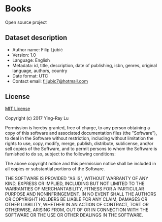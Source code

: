 # Books
Open source project

## Dataset description
- Author name: Filip Ljubić
- Version: 1.0
- Language: English
- Metadata: id, title, description, date of publishing, isbn, genres, original language, authors, country
- Date format: UTC
- Contact email: f.ljubic7@hotmail.com

## License

[MIT License](https://raw.githubusercontent.com/yingray/api-book/master/LICENSE)

Copyright (c) 2017 Ying-Ray Lu

Permission is hereby granted, free of charge, to any person obtaining a copy
of this software and associated documentation files (the "Software"), to deal
in the Software without restriction, including without limitation the rights
to use, copy, modify, merge, publish, distribute, sublicense, and/or sell
copies of the Software, and to permit persons to whom the Software is
furnished to do so, subject to the following conditions:

The above copyright notice and this permission notice shall be included in all
copies or substantial portions of the Software.

THE SOFTWARE IS PROVIDED "AS IS", WITHOUT WARRANTY OF ANY KIND, EXPRESS OR
IMPLIED, INCLUDING BUT NOT LIMITED TO THE WARRANTIES OF MERCHANTABILITY,
FITNESS FOR A PARTICULAR PURPOSE AND NONINFRINGEMENT. IN NO EVENT SHALL THE
AUTHORS OR COPYRIGHT HOLDERS BE LIABLE FOR ANY CLAIM, DAMAGES OR OTHER
LIABILITY, WHETHER IN AN ACTION OF CONTRACT, TORT OR OTHERWISE, ARISING FROM,
OUT OF OR IN CONNECTION WITH THE SOFTWARE OR THE USE OR OTHER DEALINGS IN THE
SOFTWARE.
